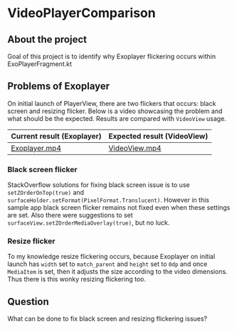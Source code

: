 # VideoPlayerComparison

## About the project

Goal of this project is to identify why Exoplayer flickering occurs within ExoPlayerFragment.kt

## Problems of Exoplayer

On initial launch of PlayerView, there are two flickers that occurs: black screen and resizing flicker. Below is a video showcasing the problem and what should be the expected. Results are compared with `VideoView` usage.

| Current result (Exoplayer)      | Expected result (VideoView) |
| ----------- | ----------- |
| [Exoplayer.mp4](https://user-images.githubusercontent.com/14857616/189907859-ed8b6141-6a82-4d80-a93b-3100c36fb335.mp4) | [VideoView.mp4](https://user-images.githubusercontent.com/14857616/189907776-3aa4ec8b-af68-4a63-b4a6-85bd5b434634.mp4) |

### Black screen flicker
StackOverflow solutions for fixing black screen issue is to use `setZOrderOnTop(true)` and `surfaceHolder.setFormat(PixelFormat.Translucent)`. However in this sample app black screen flicker remains not fixed even when these settings are set. Also there were suggestions to set `surfaceView.setZOrderMediaOverlay(true)`, but no luck.

### Resize flicker

To my knowledge resize flickering occurs, because Exoplayer on initial launch has `width` set to `match_parent` and `height` set to `0dp` and once `MediaItem` is set, then it adjusts the size according to the video dimensions. Thus there is this wonky resizing flickering too.

## Question

What can be done to fix black screen and resizing flickering issues?






